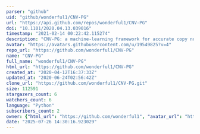 ```yaml
---
parser: "github"
uid: "github/wonderful1/CNV-PG"
url: "https://api.github.com/repos/wonderful1/CNV-PG"
doi: "10.1101/2020.04.13.039016"
timestamp: "2021-02-14 00:22:42.115274"
description: "CNV-PG: a machine-learning framework for accurate copy number variation predicting and genotyping"
avatar: "https://avatars.githubusercontent.com/u/19549825?v=4"
repo_url: "https://github.com/wonderful1/CNV-PG"
name: "CNV-PG"
full_name: "wonderful1/CNV-PG"
html_url: "https://github.com/wonderful1/CNV-PG"
created_at: "2020-04-12T16:37:33Z"
updated_at: "2020-06-24T02:56:42Z"
clone_url: "https://github.com/wonderful1/CNV-PG.git"
size: 112591
stargazers_count: 6
watchers_count: 6
language: "Python"
subscribers_count: 2
owner: {"html_url": "https://github.com/wonderful1", "avatar_url": "https://avatars.githubusercontent.com/u/19549825?v=4", "login": "wonderful1", "type": "User"}
date: "2025-07-26 14:30:16.923029"
---
```


